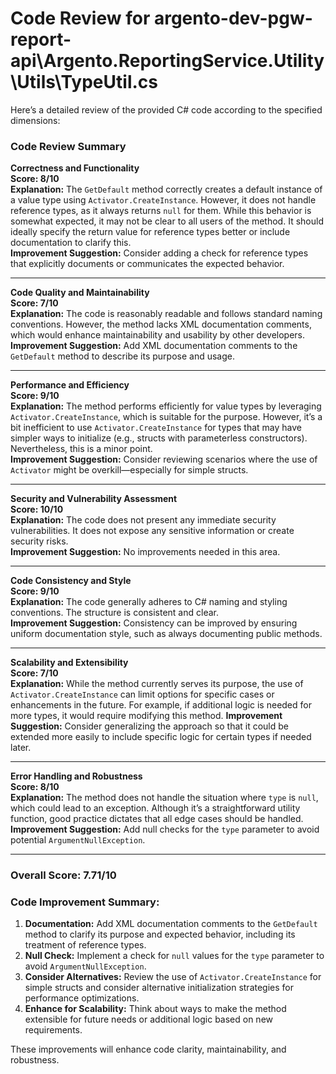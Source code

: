 # Code Review for argento-dev-pgw-report-api\Argento.ReportingService.Utility\Utils\TypeUtil.cs

Here’s a detailed review of the provided C# code according to the specified dimensions:

### Code Review Summary

**Correctness and Functionality**  
**Score: 8/10**  
**Explanation:** The `GetDefault` method correctly creates a default instance of a value type using `Activator.CreateInstance`. However, it does not handle reference types, as it always returns `null` for them. While this behavior is somewhat expected, it may not be clear to all users of the method. It should ideally specify the return value for reference types better or include documentation to clarify this.  
**Improvement Suggestion:** Consider adding a check for reference types that explicitly documents or communicates the expected behavior.

---

**Code Quality and Maintainability**  
**Score: 7/10**  
**Explanation:** The code is reasonably readable and follows standard naming conventions. However, the method lacks XML documentation comments, which would enhance maintainability and usability by other developers.  
**Improvement Suggestion:** Add XML documentation comments to the `GetDefault` method to describe its purpose and usage.

---

**Performance and Efficiency**  
**Score: 9/10**  
**Explanation:** The method performs efficiently for value types by leveraging `Activator.CreateInstance`, which is suitable for the purpose. However, it’s a bit inefficient to use `Activator.CreateInstance` for types that may have simpler ways to initialize (e.g., structs with parameterless constructors). Nevertheless, this is a minor point.  
**Improvement Suggestion:** Consider reviewing scenarios where the use of `Activator` might be overkill—especially for simple structs.

---

**Security and Vulnerability Assessment**  
**Score: 10/10**  
**Explanation:** The code does not present any immediate security vulnerabilities. It does not expose any sensitive information or create security risks.  
**Improvement Suggestion:** No improvements needed in this area.

---

**Code Consistency and Style**  
**Score: 9/10**  
**Explanation:** The code generally adheres to C# naming and styling conventions. The structure is consistent and clear.  
**Improvement Suggestion:** Consistency can be improved by ensuring uniform documentation style, such as always documenting public methods.

---

**Scalability and Extensibility**  
**Score: 7/10**  
**Explanation:** While the method currently serves its purpose, the use of `Activator.CreateInstance` can limit options for specific cases or enhancements in the future. For example, if additional logic is needed for more types, it would require modifying this method.
**Improvement Suggestion:** Consider generalizing the approach so that it could be extended more easily to include specific logic for certain types if needed later.

---

**Error Handling and Robustness**  
**Score: 8/10**  
**Explanation:** The method does not handle the situation where `type` is `null`, which could lead to an exception. Although it’s a straightforward utility function, good practice dictates that all edge cases should be handled.  
**Improvement Suggestion:** Add null checks for the `type` parameter to avoid potential `ArgumentNullException`.

---

### Overall Score: 7.71/10

### Code Improvement Summary:
1. **Documentation:** Add XML documentation comments to the `GetDefault` method to clarify its purpose and expected behavior, including its treatment of reference types.
2. **Null Check:** Implement a check for `null` values for the `type` parameter to avoid `ArgumentNullException`.
3. **Consider Alternatives:** Review the use of `Activator.CreateInstance` for simple structs and consider alternative initialization strategies for performance optimizations.
4. **Enhance for Scalability:** Think about ways to make the method extensible for future needs or additional logic based on new requirements.

These improvements will enhance code clarity, maintainability, and robustness.